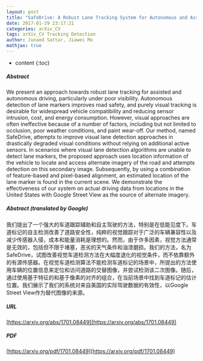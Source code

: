 ```yaml
---
layout: post
title: "SafeDrive: A Robust Lane Tracking System for Autonomous and Assisted Driving Under Limited Visibility"
date: 2017-01-29 23:17:21
categories: arXiv_CV
tags: arXiv_CV Tracking Detection
author: Junaed Sattar, Jiawei Mo
mathjax: true
---
```


* content
{:toc}

##### Abstract
We present an approach towards robust lane tracking for assisted and autonomous driving, particularly under poor visibility. Autonomous detection of lane markers improves road safety, and purely visual tracking is desirable for widespread vehicle compatibility and reducing sensor intrusion, cost, and energy consumption. However, visual approaches are often ineffective because of a number of factors, including but not limited to occlusion, poor weather conditions, and paint wear-off. Our method, named SafeDrive, attempts to improve visual lane detection approaches in drastically degraded visual conditions without relying on additional active sensors. In scenarios where visual lane detection algorithms are unable to detect lane markers, the proposed approach uses location information of the vehicle to locate and access alternate imagery of the road and attempts detection on this secondary image. Subsequently, by using a combination of feature-based and pixel-based alignment, an estimated location of the lane marker is found in the current scene. We demonstrate the effectiveness of our system on actual driving data from locations in the United States with Google Street View as the source of alternate imagery.

##### Abstract (translated by Google)
我们提出了一个强大的车道跟踪辅助和自主驾驶的方法，特别是在低能见度下。车道标记的自主检测改善了道路安全性，纯粹的视觉跟踪对于广泛的车辆兼容性以及减少传感器入侵，成本和能量消耗是理想的。然而，由于许多因素，视觉方法通常是无效的，包括但不限于堵塞，恶劣的天气条件和油漆磨损。我们的方法，名为SafeDrive，试图改善视觉车道检测方法在大幅度退化的视觉条件，而不依靠额外的有源传感器。在视觉车道检测算法不能检测车道标记的场景中，所提出的方法使用车辆的位置信息来定位和访问道路的交替图像，并尝试检测该二次图像。随后，通过使用基于特征的和基于像素的对齐的组合，在当前场景中找到车道标记的估计位置。我们展示了我们的系统对来自美国的实际驾驶数据的有效性，以Google Street View作为替代图像的来源。

##### URL
[https://arxiv.org/abs/1701.08449](https://arxiv.org/abs/1701.08449)

##### PDF
[https://arxiv.org/pdf/1701.08449](https://arxiv.org/pdf/1701.08449)

